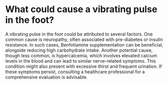 # What could cause a vibrating pulse in the foot?

A vibrating pulse in the foot could be attributed to several factors. One common cause is neuropathy, often associated with pre-diabetes or insulin resistance. In such cases, Benfotiamine supplementation can be beneficial, alongside reducing high carbohydrate intake. Another potential cause, though less common, is hypercalcemia, which involves elevated calcium levels in the blood and can lead to similar nerve-related symptoms. This condition might also present with excessive thirst and frequent urination. If these symptoms persist, consulting a healthcare professional for a comprehensive evaluation is advisable.